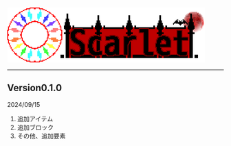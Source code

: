 ![Scarlet Logo](/IMG/Scarlet%20Logo.png)
___  
## Version0.1.0
2024/09/15
1. 追加アイテム
2. 追加ブロック
3. その他、追加要素
